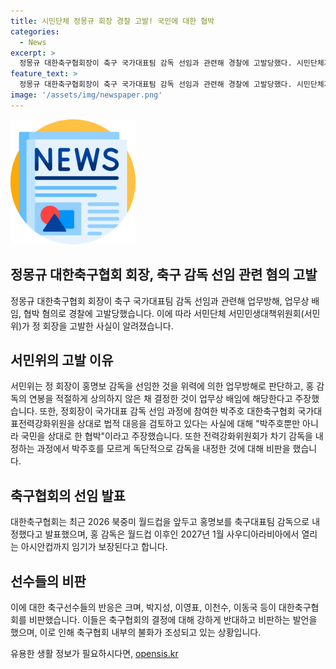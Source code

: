 ```yaml
---
title: 시민단체 정몽규 회장 경찰 고발! 국민에 대한 협박
categories:
  - News
excerpt: >
  정몽규 대한축구협회장이 축구 국가대표팀 감독 선임과 관련해 경찰에 고발당했다. 시민단체가 회장을 업무방해, 배임, 협박 혐의로 고발했고, 대한축구협회의 결정에 대한 비판이 이어지고 있다. 차기 국가대표 감독 선임과 관련한 논란이 확산되고 있으며, 이에 대한 축구계 인사들의 비판이 커지고 있다.
feature_text: >
  정몽규 대한축구협회장이 축구 국가대표팀 감독 선임과 관련해 경찰에 고발당했다. 시민단체가 회장을 업무방해, 배임, 협박 혐의로 고발했고, 대한축구협회의 결정에 대한 비판이 이어지고 있다. 차기 국가대표 감독 선임과 관련한 논란이 확산되고 있으며, 이에 대한 축구계 인사들의 비판이 커지고 있다.
image: '/assets/img/newspaper.png'
---
```


<p><img src="/assets/img/newspaper.png" alt="kimp 속보" /></p>

<h2>정몽규 대한축구협회 회장, 축구 감독 선임 관련 혐의 고발</h2>

<p data-ke-size="size16">정몽규 대한축구협회 회장이 축구 국가대표팀 감독 선임과 관련해 업무방해, 업무상 배임, 협박 혐의로 경찰에 고발당했습니다. 이에 따라 서민단체 서민민생대책위원회(서민위)가 정 회장을 고발한 사실이 알려졌습니다.</p>

<h2>서민위의 고발 이유</h2>

<p data-ke-size="size16">서민위는 정 회장이 홍명보 감독을 선임한 것을 위력에 의한 업무방해로 판단하고, 홍 감독의 연봉을 적절하게 상의하지 않은 채 결정한 것이 업무상 배임에 해당한다고 주장했습니다. 또한, 정회장이 국가대표 감독 선임 과정에 참여한 박주호 대한축구협회 국가대표전력강화위원을 상대로 법적 대응을 검토하고 있다는 사실에 대해 "박주호뿐만 아니라 국민을 상대로 한 협박"이라고 주장했습니다. 또한 전력강화위원회가 차기 감독을 내정하는 과정에서 박주호를 모르게 독단적으로 감독을 내정한 것에 대해 비판을 했습니다.</p>

<h2>축구협회의 선임 발표</h2>

<p data-ke-size="size16">대한축구협회는 최근 2026 북중미 월드컵을 앞두고 홍명보를 축구대표팀 감독으로 내정했다고 발표했으며, 홍 감독은 월드컵 이후인 2027년 1월 사우디아라비아에서 열리는 아시안컵까지 임기가 보장된다고 합니다.</p>

<h2>선수들의 비판</h2>

<p data-ke-size="size16">이에 대한 축구선수들의 반응은 크며, 박지성, 이영표, 이천수, 이동국 등이 대한축구협회를 비판했습니다. 이들은 축구협회의 결정에 대해 강하게 반대하고 비판하는 발언을 했으며, 이로 인해 축구협회 내부의 불화가 조성되고 있는 상황입니다.</p>
유용한 생활 정보가 필요하시다면, <a href="https://opensis.kr" rel="dofollow">opensis.kr</a>


